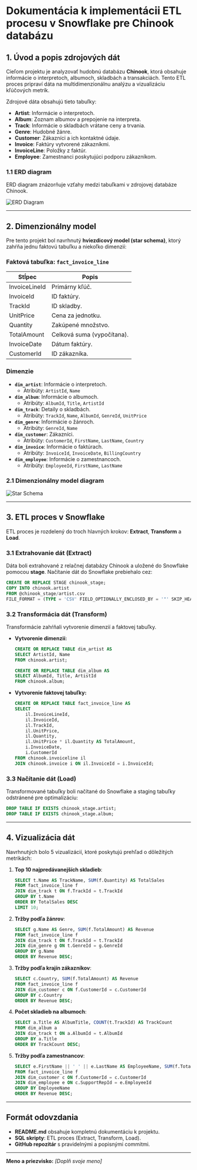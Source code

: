 # Dokumentácia k implementácii ETL procesu v Snowflake pre Chinook databázu

## **1. Úvod a popis zdrojových dát**
Cieľom projektu je analyzovať hudobnú databázu **Chinook**, ktorá obsahuje informácie o interpretoch, albumoch, skladbách a transakciách. Tento ETL proces pripraví dáta na multidimenzionálnu analýzu a vizualizáciu kľúčových metrík.

Zdrojové dáta obsahujú tieto tabuľky:
- **Artist**: Informácie o interpretoch.
- **Album**: Zoznam albumov a prepojenie na interpreta.
- **Track**: Informácie o skladbách vrátane ceny a trvania.
- **Genre**: Hudobné žánre.
- **Customer**: Zákazníci a ich kontaktné údaje.
- **Invoice**: Faktúry vytvorené zákazníkmi.
- **InvoiceLine**: Položky z faktúr.
- **Employee**: Zamestnanci poskytujúci podporu zákazníkom.

### **1.1 ERD diagram**
ERD diagram znázorňuje vzťahy medzi tabuľkami v zdrojovej databáze Chinook.

![ERD Diagram](Chinook_ERD.png)

---
## **2. Dimenzionálny model**
Pre tento projekt bol navrhnutý **hviezdicový model (star schema)**, ktorý zahŕňa jednu faktovú tabuľku a niekoľko dimenzií:

### **Faktová tabuľka: `fact_invoice_line`**
| Stĺpec         | Popis                       |
|------------------|----------------------------|
| InvoiceLineId    | Primárny kľúč.           |
| InvoiceId        | ID faktúry.               |
| TrackId          | ID skladby.                |
| UnitPrice        | Cena za jednotku.          |
| Quantity         | Zakúpené množstvo.       |
| TotalAmount      | Celková suma (vypočítana). |
| InvoiceDate      | Dátum faktúry.            |
| CustomerId       | ID zákazníka.            |

### **Dimenzie**
- **`dim_artist`**: Informácie o interpretoch.
  - Atribúty: `ArtistId`, `Name`
- **`dim_album`**: Informácie o albumoch.
  - Atribúty: `AlbumId`, `Title`, `ArtistId`
- **`dim_track`**: Detaily o skladbách.
  - Atribúty: `TrackId`, `Name`, `AlbumId`, `GenreId`, `UnitPrice`
- **`dim_genre`**: Informácie o žánroch.
  - Atribúty: `GenreId`, `Name`
- **`dim_customer`**: Zákazníci.
  - Atribúty: `CustomerId`, `FirstName`, `LastName`, `Country`
- **`dim_invoice`**: Informácie o faktúrach.
  - Atribúty: `InvoiceId`, `InvoiceDate`, `BillingCountry`
- **`dim_employee`**: Informácie o zamestnancoch.
  - Atribúty: `EmployeeId`, `FirstName`, `LastName`

### **2.1 Dimenzionálny model diagram**

![Star Schema](star_model.png)

---
## **3. ETL proces v Snowflake**

ETL proces je rozdelený do troch hlavných krokov: **Extract**, **Transform** a **Load**.

### **3.1 Extrahovanie dát (Extract)**
Dáta boli extrahované z relačnej databázy Chinook a uložené do Snowflake pomocou **stage**. Načítanie dát do Snowflake prebiehalo cez:

```sql
CREATE OR REPLACE STAGE chinook_stage;
COPY INTO chinook.artist
FROM @chinook_stage/artist.csv
FILE_FORMAT = (TYPE = 'CSV' FIELD_OPTIONALLY_ENCLOSED_BY = '"' SKIP_HEADER = 1);
```

### **3.2 Transformácia dát (Transform)**
Transformácie zahŕňali vytvorenie dimenzií a faktovej tabuľky.

- **Vytvorenie dimenzií:**
   ```sql
   CREATE OR REPLACE TABLE dim_artist AS
   SELECT ArtistId, Name
   FROM chinook.artist;
   
   CREATE OR REPLACE TABLE dim_album AS
   SELECT AlbumId, Title, ArtistId
   FROM chinook.album;
   ```

- **Vytvorenie faktovej tabuľky:**
   ```sql
   CREATE OR REPLACE TABLE fact_invoice_line AS
   SELECT 
       il.InvoiceLineId, 
       il.InvoiceId, 
       il.TrackId, 
       il.UnitPrice, 
       il.Quantity, 
       il.UnitPrice * il.Quantity AS TotalAmount,
       i.InvoiceDate, 
       i.CustomerId
   FROM chinook.invoiceline il
   JOIN chinook.invoice i ON il.InvoiceId = i.InvoiceId;
   ```

### **3.3 Načítanie dát (Load)**
Transformované tabuľky boli načítané do Snowflake a staging tabuľky odstránené pre optimalizáciu:

```sql
DROP TABLE IF EXISTS chinook_stage.artist;
DROP TABLE IF EXISTS chinook_stage.album;
```

---
## **4. Vizualizácia dát**
Navrhnutých bolo 5 vizualizácií, ktoré poskytujú prehľad o dôležitých metrikách:

1. **Top 10 najpredávanejších skladieb**:
   ```sql
   SELECT t.Name AS TrackName, SUM(f.Quantity) AS TotalSales
   FROM fact_invoice_line f
   JOIN dim_track t ON f.TrackId = t.TrackId
   GROUP BY t.Name
   ORDER BY TotalSales DESC
   LIMIT 10;
   ```

2. **Tržby podľa žánrov**:
   ```sql
   SELECT g.Name AS Genre, SUM(f.TotalAmount) AS Revenue
   FROM fact_invoice_line f
   JOIN dim_track t ON f.TrackId = t.TrackId
   JOIN dim_genre g ON t.GenreId = g.GenreId
   GROUP BY g.Name
   ORDER BY Revenue DESC;
   ```

3. **Tržby podľa krajín zákazníkov**:
   ```sql
   SELECT c.Country, SUM(f.TotalAmount) AS Revenue
   FROM fact_invoice_line f
   JOIN dim_customer c ON f.CustomerId = c.CustomerId
   GROUP BY c.Country
   ORDER BY Revenue DESC;
   ```

4. **Počet skladieb na albumoch**:
   ```sql
   SELECT a.Title AS AlbumTitle, COUNT(t.TrackId) AS TrackCount
   FROM dim_album a
   JOIN dim_track t ON a.AlbumId = t.AlbumId
   GROUP BY a.Title
   ORDER BY TrackCount DESC;
   ```

5. **Tržby podľa zamestnancov**:
   ```sql
   SELECT e.FirstName || ' ' || e.LastName AS EmployeeName, SUM(f.TotalAmount) AS Revenue
   FROM fact_invoice_line f
   JOIN dim_customer c ON f.CustomerId = c.CustomerId
   JOIN dim_employee e ON c.SupportRepId = e.EmployeeId
   GROUP BY EmployeeName
   ORDER BY Revenue DESC;
   ```

---
## **Formát odovzdania**
- **README.md** obsahuje kompletnú dokumentáciu k projektu.
- **SQL skripty**: ETL proces (Extract, Transform, Load).
- **GitHub repozitár** s pravidelnými a popisnými commitmi.

---

**Meno a priezvisko:** _[Doplň svoje meno]_

